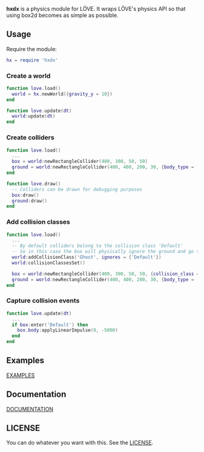 **hxdx** is a physics module for LÖVE. It wraps LÖVE's physics API so that using box2d becomes as simple as possible.

## Usage

Require the module:

```lua
hx = require 'hxdx'
```

### Create a world

```lua
function love.load()
  world = hx.newWorld({gravity_y = 10})
end

function love.update(dt)
  world:update(dt)
end
```

### Create colliders

```lua
function love.load()
  ...
  box = world:newRectangleCollider(400, 300, 50, 50)
  ground = world:newRectangleCollider(400, 400, 200, 30, {body_type = 'static'})
end

function love.draw()
  -- Colliders can be drawn for debugging purposes
  box:draw()
  ground:draw()
end
```

### Add collision classes

```lua
function love.load()
  ...
  -- By default colliders belong to the collision class 'Default'
  -- So in this case the box will physically ignore the ground and go through it
  world:addCollisionClass('Ghost', ignores = {'Default'})
  world:collisionClassesSet()

  box = world:newRectangleCollider(400, 300, 50, 50, {collision_class = 'Ghost'})
  ground = world:newRectangleCollider(400, 400, 200, 30, {body_type = 'static'})
end
```

### Capture collision events

```lua
function love.update(dt)
  ...
  if box:enter('Default') then
    box.body:applyLinearImpulse(0, -5000)
  end
end
```

## Examples

[EXAMPLES](https://github.com/adonaac/hxdx/tree/master/examples)

## Documentation

[DOCUMENTATION](https://github.com/adonaac/hxdx/blob/master/docs/README.md)

## LICENSE

You can do whatever you want with this. See the [LICENSE](https://github.com/adonaac/hxdx/blob/master/LICENSE).
